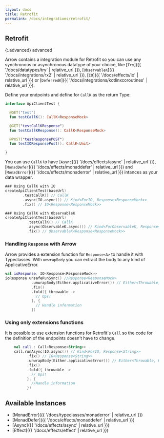 ```yaml
---
layout: docs
title: Retrofit
permalink: /docs/integrations/retrofit/
---
```


## Retrofit

{:.advanced}
advanced

Arrow contains a integration module for Retrofit so you can use any synchronous or asynchronous datatype of your choice, like [`Try`]({{ '/docs/datatypes/try' | relative_url }}), [`ObservableK`]({{ '/docs/integrations/rx2' | relative_url }}), [`IO`]({{ '/docs/effects/io' | relative_url }}) or [`DeferredK`]({{ '/docs/integrations/kotlinxcoroutines' | relative_url }}).

Define your endpoints and define for `CallK` as the return Type:

```kotlin
interface ApiClientTest {

  @GET("test")
  fun testCallK(): CallK<ResponseMock>

  @GET("testCallKResponse")
  fun testCallKResponse(): CallK<ResponseMock>

  @POST("testResponsePOST")
  fun testIOResponsePost(): CallK<Unit>

}
```

You can use `CallK` to have [`Async`]({{ '/docs/effects/async' | relative_url }}), [`MonadDefer`]({{ '/docs/effects/monaddefer' | relative_url }}) and [`MonadError`]({{ '/docs/effects/monaderror' | relative_url }}) intances as your data wrapper.

```kotlin
### Using CallK with IO
createApiClientTest(baseUrl)
        .testCallK() // CallK
        .async(IO.async()) // Kind<ForIO, Response<ResponseMock>>
        .fix() // IO<Response<ResponseMock>>
```

```kotlin
### Using CallK with ObservableK
createApiClientTest(baseUrl)
          .testCallK() // CallK
          .async(ObservableK.async()) // Kind<ForObservableK, Response<ResponseMock>>
          .fix() // ObservableK<Response<ResponseMock>>
```

### Handling `Response` with Arrow

Arrow provides a extension function for `Response<A>` to handle it with Typeclasses. With `unwrapBody` you can extract the body to any kind of ApplicativeError.

```kotlin
val ioResponse: IO<Response<ResponseMock>>
ioResponse.unsafeRunSync() //Response<ResponseMock>
            .unwrapBody(Either.applicativeError()) // Either<Throwable, ResponseMock>
            .fix()
            .fold({ throwable ->
              // Ops!
            }, {
              // Handle information
            })
```

### Using only extensions functions

It is possible to use extension functions for Retrofit's `Call` so the code for the definition of the endpoints doesn't have to change.

```kotlin
    val call : Call<Response<String>>
    call.runAsync(IO.async()) // Kind<ForIO, Response<String>>
          .fix() // IO<Response<String>>
          .unwrapBody(Either.applicativeError()) // Either<Throwable, ResponseMock>
          .fix()
          .fold({ throwable ->
            // Ops!
          }, {
            //Handle information
          })    		    
```

## Available Instances
* [MonadError]({{ '/docs/typeclasses/monaderror' | relative_url }})
* [MonadDefer]({{ '/docs/effects/monaddefer' | relative_url }})
* [Async]({{ '/docs/effects/async' | relative_url }})
* [Effect]({{ '/docs/effects/effect' | relative_url }})
